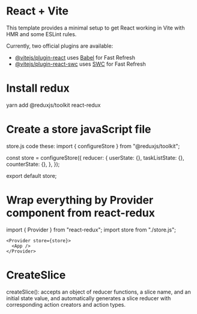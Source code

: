 # React + Vite

This template provides a minimal setup to get React working in Vite with HMR and some ESLint rules.

Currently, two official plugins are available:

- [@vitejs/plugin-react](https://github.com/vitejs/vite-plugin-react/blob/main/packages/plugin-react/README.md) uses [Babel](https://babeljs.io/) for Fast Refresh
- [@vitejs/plugin-react-swc](https://github.com/vitejs/vite-plugin-react-swc) uses [SWC](https://swc.rs/) for Fast Refresh

# Install redux

yarn add @reduxjs/toolkit react-redux

# Create a store javaScript file

store.js
code these:
import { configureStore } from "@reduxjs/toolkit";

const store = configureStore({
reducer: {
userState: {},
taskListState: {},
counterState: {},
},
});

export default store;

# Wrap everything by Provider component from react-redux

import { Provider } from "react-redux";
import store from "./store.js";

    <Provider store={store}>
      <App />
    </Provider>

# CreateSlice

createSlice(): accepts an object of reducer functions, a slice name, and an initial state value, and automatically generates a slice reducer with corresponding action creators and action types.
